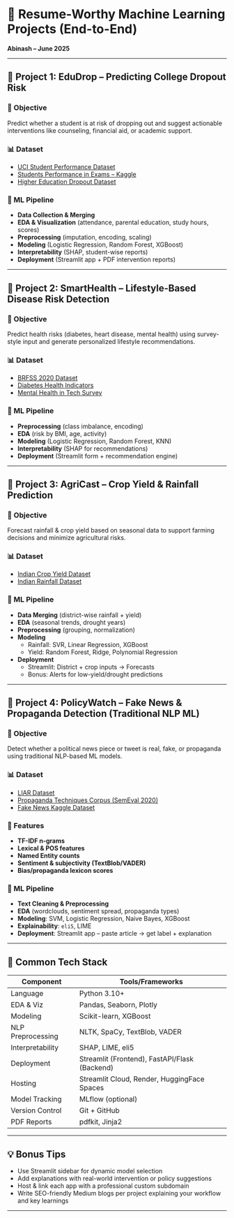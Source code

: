 # 🚀 Resume-Worthy Machine Learning Projects (End-to-End)

**Abinash – June 2025**

---

## 📌 Project 1: **EduDrop – Predicting College Dropout Risk**

### 🎯 Objective
Predict whether a student is at risk of dropping out and suggest actionable interventions like counseling, financial aid, or academic support.

### 📊 Dataset
- [UCI Student Performance Dataset](https://archive.ics.uci.edu/ml/datasets/student+performance)
- [Students Performance in Exams – Kaggle](https://www.kaggle.com/spscientist/students-performance-in-exams)
- [Higher Education Dropout Dataset](https://www.kaggle.com/datasets/alexandradeis/academic-performance-indicators)

### 🔨 ML Pipeline
- **Data Collection & Merging**
- **EDA & Visualization** (attendance, parental education, study hours, scores)
- **Preprocessing** (imputation, encoding, scaling)
- **Modeling** (Logistic Regression, Random Forest, XGBoost)
- **Interpretability** (SHAP, student-wise reports)
- **Deployment** (Streamlit app + PDF intervention reports)

---

## 🏥 Project 2: **SmartHealth – Lifestyle-Based Disease Risk Detection**

### 🎯 Objective
Predict health risks (diabetes, heart disease, mental health) using survey-style input and generate personalized lifestyle recommendations.

### 📊 Dataset
- [BRFSS 2020 Dataset](https://www.kaggle.com/datasets/cdc/behavioral-risk-factor-surveillance-system)
- [Diabetes Health Indicators](https://www.kaggle.com/datasets/alexteboul/diabetes-health-indicators-dataset)
- [Mental Health in Tech Survey](https://www.kaggle.com/osmi/mental-health-in-tech-survey)

### 🔨 ML Pipeline
- **Preprocessing** (class imbalance, encoding)
- **EDA** (risk by BMI, age, activity)
- **Modeling** (Logistic Regression, Random Forest, KNN)
- **Interpretability** (SHAP for recommendations)
- **Deployment** (Streamlit form + recommendation engine)

---

## 🌾 Project 3: **AgriCast – Crop Yield & Rainfall Prediction**

### 🎯 Objective
Forecast rainfall & crop yield based on seasonal data to support farming decisions and minimize agricultural risks.

### 📊 Dataset
- [Indian Crop Yield Dataset](https://www.kaggle.com/datasets/rajanand/crop-production-statistics)
- [Indian Rainfall Dataset](https://www.kaggle.com/datasets/rajanand/rainfall-in-india)

### 🔨 ML Pipeline
- **Data Merging** (district-wise rainfall + yield)
- **EDA** (seasonal trends, drought years)
- **Preprocessing** (grouping, normalization)
- **Modeling**
  - Rainfall: SVR, Linear Regression, XGBoost
  - Yield: Random Forest, Ridge, Polynomial Regression
- **Deployment**
  - Streamlit: District + crop inputs → Forecasts
  - Bonus: Alerts for low-yield/drought predictions

---

## 📰 Project 4: **PolicyWatch – Fake News & Propaganda Detection (Traditional NLP ML)**

### 🎯 Objective
Detect whether a political news piece or tweet is real, fake, or propaganda using traditional NLP-based ML models.

### 📊 Dataset
- [LIAR Dataset](https://www.cs.ucsb.edu/~william/data/liar_dataset.zip)
- [Propaganda Techniques Corpus (SemEval 2020)](https://propaganda.qcri.org/semeval2020-task11/)
- [Fake News Kaggle Dataset](https://www.kaggle.com/c/fake-news/data)

### 📎 Features
- **TF-IDF n-grams**
- **Lexical & POS features**
- **Named Entity counts**
- **Sentiment & subjectivity (TextBlob/VADER)**
- **Bias/propaganda lexicon scores**

### 🔨 ML Pipeline
- **Text Cleaning & Preprocessing**
- **EDA** (wordclouds, sentiment spread, propaganda types)
- **Modeling**: SVM, Logistic Regression, Naive Bayes, XGBoost
- **Explainability**: `eli5`, LIME
- **Deployment**: Streamlit app – paste article → get label + explanation

---

## 🔧 Common Tech Stack

| Component             | Tools/Frameworks                              |
|----------------------|-----------------------------------------------|
| Language             | Python 3.10+                                   |
| EDA & Viz            | Pandas, Seaborn, Plotly                        |
| Modeling             | Scikit-learn, XGBoost                          |
| NLP Preprocessing    | NLTK, SpaCy, TextBlob, VADER                   |
| Interpretability     | SHAP, LIME, eli5                               |
| Deployment           | Streamlit (Frontend), FastAPI/Flask (Backend) |
| Hosting              | Streamlit Cloud, Render, HuggingFace Spaces   |
| Model Tracking       | MLflow (optional)                              |
| Version Control      | Git + GitHub                                   |
| PDF Reports          | pdfkit, Jinja2                                 |

---

## 💡 Bonus Tips
- Use Streamlit sidebar for dynamic model selection
- Add explanations with real-world intervention or policy suggestions
- Host & link each app with a professional custom subdomain
- Write SEO-friendly Medium blogs per project explaining your workflow and key learnings

---


